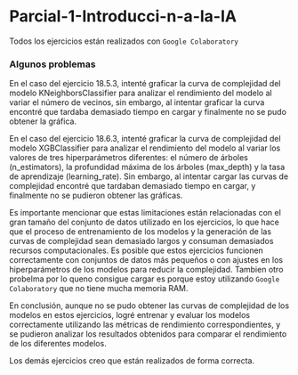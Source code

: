 # Parcial-1-Introducci-n-a-la-IA

Todos los ejercicios están realizados con `Google Colaboratory`

### Algunos problemas

En el caso del ejercicio 18.5.3, intenté graficar la curva de complejidad del modelo KNeighborsClassifier para analizar el rendimiento del modelo al variar el número de vecinos, sin embargo, al intentar graficar la curva encontré que tardaba demasiado tiempo en cargar y finalmente no se pudo obtener la gráfica.

En el caso del ejercicio 18.6.3, intenté graficar la curva de complejidad del modelo XGBClassifier para analizar el rendimiento del modelo al variar los valores de tres hiperparámetros diferentes: el número de árboles (n_estimators), la profundidad máxima de los árboles (max_depth) y la tasa de aprendizaje (learning_rate). Sin embargo, al intentar cargar las curvas de complejidad encontré que tardaban demasiado tiempo en cargar, y finalmente no se pudieron obtener las gráficas.

Es importante mencionar que estas limitaciones están relacionadas con el gran tamaño del conjunto de datos utilizado en los ejercicios, lo que hace que el proceso de entrenamiento de los modelos y la generación de las curvas de complejidad sean demasiado largos y consuman demasiados recursos computacionales. Es posible que estos ejercicios funcionen correctamente con conjuntos de datos más pequeños o con ajustes en los hiperparámetros de los modelos para reducir la complejidad. Tambien otro probelma por lo queno consigue cargar es porque estoy utilizando `Google Colaboratory` que no tiene mucha memoria RAM.

En conclusión, aunque no se pudo obtener las curvas de complejidad de los modelos en estos ejercicios, logré entrenar y evaluar los modelos correctamente utilizando las métricas de rendimiento correspondientes, y se pudieron analizar los resultados obtenidos para comparar el rendimiento de los diferentes modelos.

Los demás ejercicios creo que están realizados de forma correcta.
